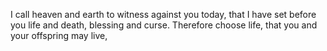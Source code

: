 I call heaven and earth to witness against you today, that I have set before you life and death, blessing and curse. Therefore choose life, that you and your offspring may live,
